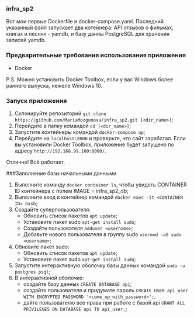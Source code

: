 ### infra_sp2
Вот мои первые Dockerfile и docker-compose.yaml. Последний указанный файл запускает два котейнера: API отзывов о фильмах, книгах и песнях - yamdb, и базу данны PostgreSQL для хранения записей yamdb.

### Предварительные требования использования приложения
- Docker

P.S. Можно установить Docker Toolbox, если у вас Windows более раннего выпуска, нежеле Windows 10.

### Запуск приложения
1. Склонируйте репозиторий `git clone https://github.com/MariaMozgunova/infra_sp2.git [<dir_name>]`;
2. Перейдите в папку командой `cd [<dir_name>]`;
3. Запустите контейнеры командой `docker-compose up`;
4. Перейдите на `localhost:8000` и проверьте, что сайт заработал. Если вы установили Docker Toolbox, приложение будет запущено по адресу `http://192.168.99.100:8000/`.

Отлично! Всё работает.

###Заполнение базы начальными данными
1. Выполните команду `docker container ls`, чтобы увидеть CONTAINER ID контейнера с полем IMAGE = infra_sp2_db;
2. Выполните вход в контейнер командой `docker exec -it <CONTAINER ID> bash`;
3. Создайте суперпользователя:
   - Обновить список пакетов `apt update`;
   - Установите пакет sudo `apt-get install sudo`;
   - Создайте пользователя `adduser <username>`;
   - Добавьте нового пользователя в группу sudo `usermod -aG sudo <username>`;
3. Обновите пакет sudo:
   - Обновить список пакетов `apt update`;
   - Установите пакет sudo `apt-get install sudo`;
4. Запустите интерактивную оболочку базы данных командой `sudo -u postgres psql`;
5. В интерактивной оболочке: 
   - создайте базу данных `CREATE DATABASE api`;
   - создайте пользователя и придумате пароль `CREATE USER api_user WITH ENCRYPTED PASSWORD '<come_up_with_password>';`;
   - дайте пользователю все права при работе с базой api `GRANT ALL PRIVILEGES ON DATABASE api TO api_user;`;
